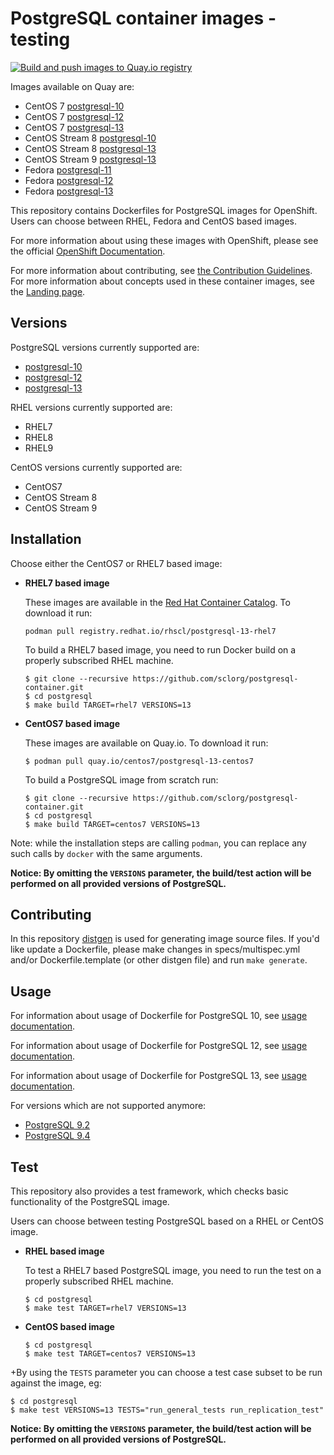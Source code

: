 PostgreSQL container images - testing
========================

[![Build and push images to Quay.io registry](https://github.com/sclorg/postgresql-container/actions/workflows/build-and-push.yml/badge.svg)](https://github.com/sclorg/postgresql-container/actions/workflows/build-and-push.yml)

Images available on Quay are:
* CentOS 7 [postgresql-10](https://quay.io/repository/centos7/postgresql-10-centos7)
* CentOS 7 [postgresql-12](https://quay.io/repository/centos7/postgresql-12-centos7)
* CentOS 7 [postgresql-13](https://quay.io/repository/centos7/postgresql-13-centos7)
* CentOS Stream 8 [postgresql-10](https://quay.io/repository/sclorg/postgresql-10-c8s)
* CentOS Stream 8 [postgresql-13](https://quay.io/repository/sclorg/postgresql-13-c8s)
* CentOS Stream 9 [postgresql-13](https://quay.io/repository/sclorg/postgresql-13-c9s)
* Fedora [postgresql-11](https://quay.io/repository/fedora/postgresql-11)
* Fedora [postgresql-12](https://quay.io/repository/fedora/postgresql-12)
* Fedora [postgresql-13](https://quay.io/repository/fedora/postgresql-13)

This repository contains Dockerfiles for PostgreSQL images for OpenShift.
Users can choose between RHEL, Fedora and CentOS based images.

For more information about using these images with OpenShift, please see the
official [OpenShift Documentation](https://docs.okd.io/latest/openshift_images/using-templates.html).

For more information about contributing, see
[the Contribution Guidelines](https://github.com/sclorg/welcome/blob/master/contribution.md).
For more information about concepts used in these container images, see the
[Landing page](https://github.com/sclorg/welcome).


Versions
---------------
PostgreSQL versions currently supported are:
* [postgresql-10](https://github.com/sclorg/postgresql-container/tree/generated/10)
* [postgresql-12](https://github.com/sclorg/postgresql-container/tree/generated/12)
* [postgresql-13](https://github.com/sclorg/postgresql-container/tree/generated/13)

RHEL versions currently supported are:
* RHEL7
* RHEL8
* RHEL9

CentOS versions currently supported are:
* CentOS7
* CentOS Stream 8
* CentOS Stream 9


Installation
----------------------
Choose either the CentOS7 or RHEL7 based image:

*  **RHEL7 based image**

    These images are available in the [Red Hat Container Catalog](https://access.redhat.com/containers/#/registry.access.redhat.com/rhscl/postgresql-13-rhel7).
    To download it run:
    ```
    podman pull registry.redhat.io/rhscl/postgresql-13-rhel7
    ```

    To build a RHEL7 based image, you need to run Docker build on a properly
    subscribed RHEL machine.

    ```
    $ git clone --recursive https://github.com/sclorg/postgresql-container.git
    $ cd postgresql
    $ make build TARGET=rhel7 VERSIONS=13
    ```

*  **CentOS7 based image**

    These images are available on Quay.io. To download it run:

    ```
    $ podman pull quay.io/centos7/postgresql-13-centos7
    ```

    To build a PostgreSQL image from scratch run:

    ```
    $ git clone --recursive https://github.com/sclorg/postgresql-container.git
    $ cd postgresql
    $ make build TARGET=centos7 VERSIONS=13
    ```

Note: while the installation steps are calling `podman`, you can replace any such calls by `docker` with the same arguments.

**Notice: By omitting the `VERSIONS` parameter, the build/test action will be performed
on all provided versions of PostgreSQL.**

Contributing
--------------------------------

In this repository [distgen](https://github.com/devexp-db/distgen/) is used for generating image source files. If you'd like update a Dockerfile, please make changes in specs/multispec.yml and/or Dockerfile.template (or other distgen file) and run `make generate`.

Usage
---------------------------------

For information about usage of Dockerfile for PostgreSQL 10,
see [usage documentation](https://github.com/sclorg/postgresql-container/tree/generated/10).

For information about usage of Dockerfile for PostgreSQL 12,
see [usage documentation](https://github.com/sclorg/postgresql-container/tree/generated/12).

For information about usage of Dockerfile for PostgreSQL 13,
see [usage documentation](https://github.com/sclorg/postgresql-container/tree/generated/13).

For versions which are not supported anymore:

* [PostgreSQL 9.2](https://github.com/sclorg/postgresql-container/blob/f213e5d0/9.2)
* [PostgreSQL 9.4](https://github.com/sclorg/postgresql-container/blob/2ab68e86/9.4)

Test
---------------------------------

This repository also provides a test framework, which checks basic functionality
of the PostgreSQL image.

Users can choose between testing PostgreSQL based on a RHEL or CentOS image.

*  **RHEL based image**

    To test a RHEL7 based PostgreSQL image, you need to run the test on a properly
    subscribed RHEL machine.

    ```
    $ cd postgresql
    $ make test TARGET=rhel7 VERSIONS=13
    ```

*  **CentOS based image**

    ```
    $ cd postgresql
    $ make test TARGET=centos7 VERSIONS=13
    ```
+By using the `TESTS` parameter you can choose a test case subset to be run against the image, eg:

    $ cd postgresql
    $ make test VERSIONS=13 TESTS="run_general_tests run_replication_test"


**Notice: By omitting the `VERSIONS` parameter, the build/test action will be performed
on all provided versions of PostgreSQL.**
